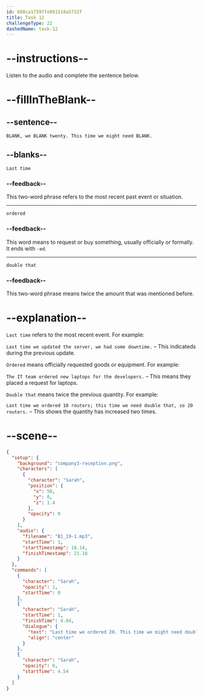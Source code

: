 ```yaml
---
id: 680ca17597fe081518a5732f
title: Task 12
challengeType: 22
dashedName: task-12
---
```


<!-- (Audio) Sarah: Last time, we ordered twenty. This time we might need double that. -->

# --instructions--

Listen to the audio and complete the sentence below.

# --fillInTheBlank--

## --sentence--

`BLANK, we BLANK twenty. This time we might need BLANK.`

## --blanks--

`Last time`

### --feedback--

This two-word phrase refers to the most recent past event or situation.

---

`ordered`

### --feedback--

This word means to request or buy something, usually officially or formally. It ends with `-ed`.

---

`double that`

### --feedback--

This two-word phrase means twice the amount that was mentioned before.

# --explanation--

`Last time` refers to the most recent event. For example:

`Last time we updated the server, we had some downtime.` – This indicateds during the previous update.

`Ordered` means officially requested goods or equipment. For example:

`The IT team ordered new laptops for the developers.` – This means they placed a request for laptops.

`Double that` means twice the previous quantity. For example:

`Last time we ordered 10 routers; this time we need double that, so 20 routers.` – This shows the quantity has increased two times.

# --scene--

```json
{
  "setup": {
    "background": "company3-reception.png",
    "characters": [
      {
        "character": "Sarah",
        "position": {
          "x": 50,
          "y": 0,
          "z": 1.4
        },
        "opacity": 0
      }
    ],
    "audio": {
      "filename": "B1_19-1.mp3",
      "startTime": 1,
      "startTimestamp": 18.14,
      "finishTimestamp": 21.18
    }
  },
  "commands": [
    {
      "character": "Sarah",
      "opacity": 1,
      "startTime": 0
    },
    {
      "character": "Sarah",
      "startTime": 1,
      "finishTime": 4.04,
      "dialogue": {
        "text": "Last time we ordered 20. This time we might need double that.",
        "align": "center"
      }
    },
    {
      "character": "Sarah",
      "opacity": 0,
      "startTime": 4.54
    }
  ]
}
```

